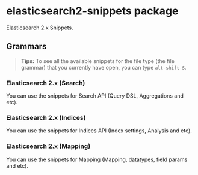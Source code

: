 # elasticsearch2-snippets package

Elasticsearch 2.x Snippets.

## Grammars

> **Tips:**
> To see all the available snippets for the file type (the file grammar) that you currently have open, you can type ``alt-shift-S``.

### Elasticsearch 2.x (Search)
You can use the snippets for Search API (Query DSL, Aggregations and etc).

### Elasticsearch 2.x (Indices)
You can use the snippets for Indices API (Index settings, Analysis and etc).

### Elasticsearch 2.x (Mapping)
You can use the snippets for Mapping (Mapping, datatypes, field params and etc).
